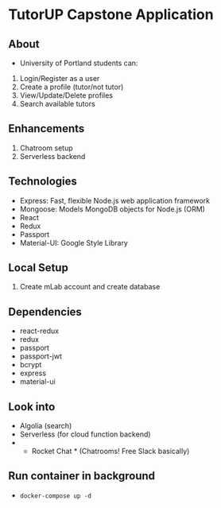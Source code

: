 # TutorUP Capstone Application

## About
- University of Portland students can:
1. Login/Register as a user
2. Create a profile (tutor/not tutor)
3. View/Update/Delete profiles
4. Search available tutors

## Enhancements
1. Chatroom setup
2. Serverless backend

## Technologies
- Express: Fast, flexible Node.js web application framework
- Mongoose: Models MongoDB objects for Node.js (ORM)
- React
- Redux
- Passport
- Material-UI: Google Style Library

## Local Setup
1. Create mLab account and create database

## Dependencies
- react-redux
- redux
- passport
- passport-jwt
- bcrypt
- express
- material-ui

## Look into
- Algolia (search)
- Serverless (for cloud function backend)
- * Rocket Chat * (Chatrooms! Free Slack basically)

## Run container in background
- `docker-compose up -d`
